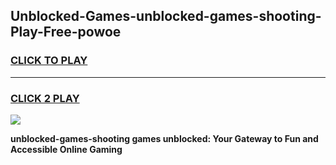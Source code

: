 
## Unblocked-Games-unblocked-games-shooting-Play-Free-powoe
<h3>
<a href="https://premium76.site?title=unblocked-games-shooting&ref=24M">CLICK TO PLAY</a></h3>
<hr>

<h3>
<a href="https://premium76.site?title=unblocked-games-shooting&ref=24M">CLICK 2 PLAY</a>
  
</h3>

<a href="https://premium76.site?title=unblocked-games-shooting&ref=24M"><img src="https://clearcache.store/games.png"></a>


**unblocked-games-shooting games unblocked: Your Gateway to Fun and Accessible Online Gaming**
